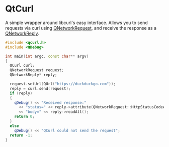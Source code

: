 # QtCurl

A simple wrapper around libcurl's easy interface. Allows you to send requests via curl using [QNetworkRequest](https://doc.qt.io/qt-6/qnetworkrequest.html), and receive the response as a [QNetworkReply](https://doc.qt.io/qt-6/qnetworkreply.html).

```c++
#include <qcurl.h>
#include <QDebug>

int main(int argc, const char** argv)
{
  QCurl curl;
  QNetworkRequest request;
  QNetworkReply* reply;

  request.setUrl(QUrl("https://duckduckgo.com"));
  reply = curl.send(request);
  if (reply)
  {
    qDebug() << "Received response:"
      << "status=" << reply->attribute(QNetworkRequest::HttpStatusCodeAttribute).toUInt()
      << "body=" << reply->readAll();
    return 0;
  }
  else
    qDebug() << "QCurl could not send the request";
  return -1;
}
```


